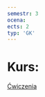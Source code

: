 ```yaml
---
semestr: 3
ocena: 
ects: 2
typ: 'GK'
---
```


# Kurs:
[Ćwiczenia](/Notatki/Semestr%203/Język%20angielski%20-%20C1.1/Ćwiczenia/Ćwiczenia.md)